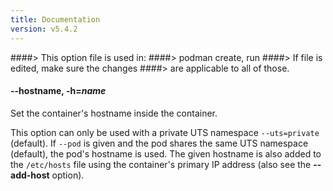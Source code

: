 ```yaml
---
title: Documentation
version: v5.4.2
---
```


####> This option file is used in:
####>   podman create, run
####> If file is edited, make sure the changes
####> are applicable to all of those.
#### **--hostname**, **-h**=*name*

Set the container's hostname inside the container.

This option can only be used with a private UTS namespace `--uts=private`
(default). If `--pod` is given and the pod shares the same UTS namespace
(default), the pod's hostname is used. The given hostname is also added to the
`/etc/hosts` file using the container's primary IP address (also see the
**--add-host** option).
